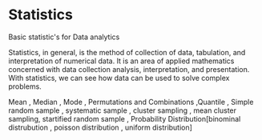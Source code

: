 # Statistics
Basic statistic's for Data analytics 

Statistics, in general, is the method of collection of data, tabulation, and interpretation of numerical data.
It is an area of applied mathematics concerned with data collection analysis, interpretation, and presentation. 
With statistics, we can see how data can be used to solve complex problems.

Mean , Median , Mode , Permutations and Combinations ,Quantile , Simple random sample , systematic sample , cluster sampling , mean cluster sampling,
startified random sample ,  Probability Distribution[binominal distrubution , poisson distribution , uniform distribution]
